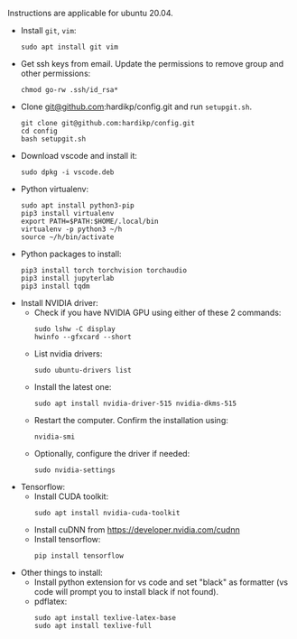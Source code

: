 Instructions are applicable for ubuntu 20.04.

* Install `git`, `vim`:
    ```shell
    sudo apt install git vim
    ```
* Get ssh keys from email. Update the permissions to remove group and other permissions:
    ```shell
    chmod go-rw .ssh/id_rsa*
    ```
* Clone git@github.com:hardikp/config.git and run `setupgit.sh`.
    ```shell
    git clone git@github.com:hardikp/config.git
    cd config
    bash setupgit.sh
    ```
* Download vscode and install it:
    ```shell
    sudo dpkg -i vscode.deb
    ```
* Python virtualenv:
    ```shell
    sudo apt install python3-pip
    pip3 install virtualenv
    export PATH=$PATH:$HOME/.local/bin
    virtualenv -p python3 ~/h
    source ~/h/bin/activate
    ```
* Python packages to install:
    ```shell
    pip3 install torch torchvision torchaudio
    pip3 install jupyterlab
    pip3 install tqdm
    ```
* Install NVIDIA driver:
    * Check if you have NVIDIA GPU using either of these 2 commands:
        ```shell
        sudo lshw -C display
        hwinfo --gfxcard --short
        ```
    * List nvidia drivers:
        ```shell
        sudo ubuntu-drivers list
        ```
    * Install the latest one:
        ```shell
        sudo apt install nvidia-driver-515 nvidia-dkms-515
        ```
    * Restart the computer. Confirm the installation using:
        ```shell
        nvidia-smi
        ```
    * Optionally, configure the driver if needed:
        ```shell
        sudo nvidia-settings
        ```
* Tensorflow:
    * Install CUDA toolkit:
        ```shell
        sudo apt install nvidia-cuda-toolkit
        ```
    * Install cuDNN from https://developer.nvidia.com/cudnn
    * Install tensorflow:
        ```shell
        pip install tensorflow
        ```
* Other things to install:
    * Install python extension for vs code and set "black" as formatter (vs code will prompt you to install black if not found).
    * pdflatex:
        ```shell
        sudo apt install texlive-latex-base
        sudo apt install texlive-full
        ```